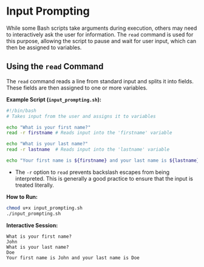 # Input Prompting

While some Bash scripts take arguments during execution, others may need to interactively ask the user for information. The `read` command is used for this purpose, allowing the script to pause and wait for user input, which can then be assigned to variables.

## Using the `read` Command

The `read` command reads a line from standard input and splits it into fields. These fields are then assigned to one or more variables.

**Example Script (`input_prompting.sh`):**

```bash
#!/bin/bash
# Takes input from the user and assigns it to variables

echo "What is your first name?"
read -r firstname # Reads input into the 'firstname' variable

echo "What is your last name?"
read -r lastname  # Reads input into the 'lastname' variable

echo "Your first name is ${firstname} and your last name is ${lastname}"
```

*   The `-r` option to `read` prevents backslash escapes from being interpreted. This is generally a good practice to ensure that the input is treated literally.

**How to Run:**

```bash
chmod u+x input_prompting.sh
./input_prompting.sh
```

**Interactive Session:**

```
What is your first name?
John
What is your last name?
Doe
Your first name is John and your last name is Doe
```

